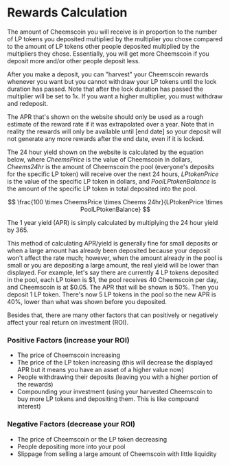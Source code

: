 # Rewards Calculation

The amount of Cheemscoin you will receive is in proportion to the number of LP tokens you deposited multiplied by the multiplier you chose compared to the amount of LP tokens other people deposited multiplied by the multipliers they chose. Essentially, you will get more Cheemscoin if you deposit more and/or other people deposit less.

After you make a deposit, you can "harvest" your Cheemscoin rewards whenever you want but you cannot withdraw your LP tokens until the lock duration has passed. Note that after the lock duration has passed the multiplier will be set to 1x. If you want a higher multiplier, you must withdraw and redeposit.

The APR that's shown on the website should only be used as a rough estimate of the reward rate if it was extrapolated over a year. Note that in reality the rewards will only be available until \[end date] so your deposit will not generate any more rewards after the end date, even if it is locked.

The 24 hour yield shown on the website is calculated by the equation below, where _CheemsPrice_ is the value of Cheemscoin in dollars, _Cheems24hr_ is the amount of Cheemscoin the pool (everyone's deposits for the specific LP token) will receive over the next 24 hours, _LPtokenPrice_ is the value of the specific LP token in dollars, and _PoolLPtokenBalance_ is the amount of the specific LP token in total deposited into the pool.

$$
\frac{100 \times CheemsPrice \times Cheems 24hr}{LPtokenPrice \times PoolLPtokenBalance}
$$

The 1 year yield (APR) is simply calculated by multiplying the 24 hour yield by 365.

This method of calculating APR/yield is generally fine for small deposits or when a large amount has already been deposited because your deposit won't affect the rate much; however, when the amount already in the pool is small or you are depositing a large amount, the real yield will be lower than displayed. For example, let's say there are currently 4 LP tokens deposited in the pool, each LP token is $1, the pool receives 40 Cheemscoin per day, and Cheemscoin is at $0.05. The APR that will be shown is 50%. Then you deposit 1 LP token. There's now 5 LP tokens in the pool so the new APR is 40%, lower than what was shown before you deposited.

Besides that, there are many other factors that can positively or negatively affect your real return on investment (ROI).

### Positive Factors (increase your ROI)

* The price of Cheemscoin increasing
* The price of the LP token increasing (this will decrease the displayed APR but it means you have an asset of a higher value now)
* People withdrawing their deposits (leaving you with a higher portion of the rewards)
* Compounding your investment (using your harvested Cheemscoin to buy more LP tokens and depositing them. This is like compound interest)

### Negative Factors (decrease your ROI)

* The price of Cheemscoin or the LP token decreasing
* People depositing more into your pool
* Slippage from selling a large amount of Cheemscoin with little liquidity
